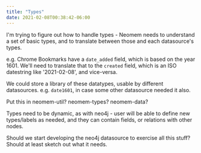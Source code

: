 ```yaml
---
title: "Types"
date: 2021-02-08T00:38:42-06:00
---
```


I'm trying to figure out how to handle types - Neomem needs to understand a set of basic types, and to translate between those and each datasource's types. 

e.g. Chrome Bookmarks have a `date_added` field, which is based on the year 1601. We'll need to translate that to the `created` field, which is an ISO datestring like '2021-02-08', and vice-versa. 

We could store a library of these datatypes, usable by different datasources. e.g. `date1601`, in case some other datasource needed it also. 

Put this in neomem-util? neomem-types? neomem-data?

Types need to be dynamic, as with neo4j - user will be able to define new types/labels as needed, and they can contain fields, or relations with other nodes. 

Should we start developing the neo4j datasource to exercise all this stuff? Should at least sketch out what it needs. 




